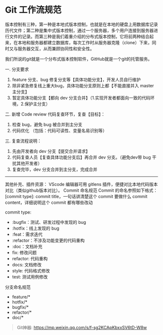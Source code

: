 # Git 工作流规范

版本控制有三种，第一种是本地式版本控制，也就是在本地的硬盘上用数据库记录历代文件；第二种是集中式版本控制，通过一个服务器，多个用户连接到服务器进行文件的记录。而第三种是我们着重介绍的分布式版本控制，它将前两种结合起来，在本地和服务器都建立数据库，每次工作时从服务器克隆（clone）下来，同时又与服务器交互，从而兼顾协同性和安全性。

我们所说的git就是一个分布式版本控制软件，GitHub就是一个git的托管服务。

一. 分支要求
1. feature 分支、bug 修复分支等【具体功能分支】，开发人员自行维护
2. 除非紧急修复线上重大bug，具体功能分支原则上都【不能直接并入 master 主分支】
3. 暂定具体功能分支【都向 dev 分支合并】（1.实现开发者都面向一致的代码环境，2.保护主分支）

二. 新增 Code review 代码复查环节，复查【目标】：
1. 检查 bug，避免 bug 被合并到主分支
2. 代码优化 （包括：代码可读性、变量名易识别等）

三. 复查流程说明：
1. 先由开发者向 dev 分支【提交合并请求】
2. 代码复查人员【复查具体功能分支后】再合并 dev 分支。（避免dev带 bug 干扰其他开发者）
3. 复查完毕，dev 分支合并到主分支，完成合并

-----
其他补充、插件资源：
VScode 编辑器可用 gitlens 插件，便捷对比本地代码版本对比（类似github版本对比）。 
Commit 命名规范
Commit 的命名参照如下格式：
[commit type]: commit title，一句话讲清楚这个 commit 要做什么
commit content，详细说明这个 commit 都有哪些改动

commit type:
- :bugfix：测试、研发过程中发现的 bug
- :hotfix：线上发现的 bug
- :feat：需求迭代
- :refactor：不涉及功能变更的代码重构 
- :doc：文档补充
-  fix: 修改问题
-  refactor: 代码重构
-  docs: 文档修改
-  style: 代码格式修改
-  test: 测试用例修改


分支命名规范
- feature/*
- hotfix/*
- bugfix/*
- refactor/*
- doc/*

>Git神器: https://mp.weixin.qq.com/s/f-sg2KCApKbxxSV6tD-W8w